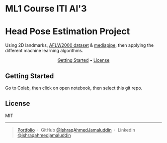 # ML1 Course ITI AI'3
# Head Pose Estimation Project

Using 2D landmarks, [AFLW2000 dataset](https://www.kaggle.com/datasets/androsstrk/aflw-2000-headpose-estimation-dataset) & [mediapipe](https://pypi.org/project/mediapipe), then applying the different machine learning algorithms.

<p align="center">
  <a href="#getting-started">Getting Started</a> •
  <a href="#license">License</a>
</p>


## Getting Started

Go to Colab, then click on open notebook, then select this git repo.

## License

MIT

---

> [Portfolio](https://ishraqahmedjamaluddin.github.io/Ishraq-s-Portfolio) &nbsp;&middot;&nbsp;
> GitHub [@IshraqAhmedJamaluddin](https://github.com/IshraqAhmedJamaluddin) &nbsp;&middot;&nbsp;
> LinkedIn [@ishraqahmedjamaluddin](https://www.linkedin.com/in/ishraqahmedjamaluddin)
